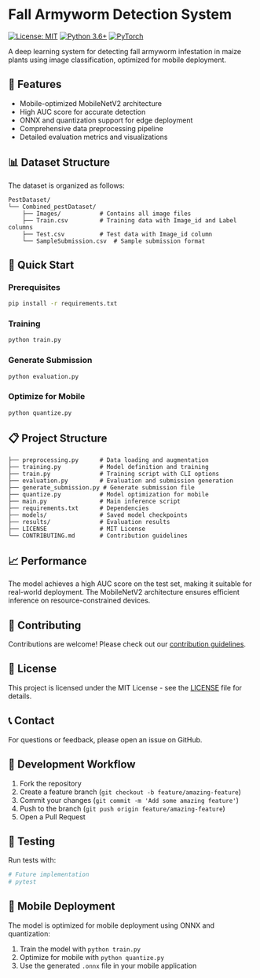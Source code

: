 # Fall Armyworm Detection System

[![License: MIT](https://img.shields.io/badge/License-MIT-yellow.svg)](https://opensource.org/licenses/MIT)
[![Python 3.6+](https://img.shields.io/badge/python-3.6+-blue.svg)](https://www.python.org/downloads/)
[![PyTorch](https://img.shields.io/badge/PyTorch-%23EE4C2C.svg?&logo=PyTorch&logoColor=white)](https://pytorch.org/)

A deep learning system for detecting fall armyworm infestation in maize plants using image classification, optimized for mobile deployment.

## 🌟 Features

- Mobile-optimized MobileNetV2 architecture
- High AUC score for accurate detection
- ONNX and quantization support for edge deployment
- Comprehensive data preprocessing pipeline
- Detailed evaluation metrics and visualizations

## 📊 Dataset Structure

The dataset is organized as follows:

```
PestDataset/
└── Combined_pestDataset/
    ├── Images/           # Contains all image files
    ├── Train.csv         # Training data with Image_id and Label columns
    ├── Test.csv          # Test data with Image_id column
    └── SampleSubmission.csv  # Sample submission format
```

## 🚀 Quick Start

### Prerequisites

```bash
pip install -r requirements.txt
```

### Training

```bash
python train.py
```

### Generate Submission

```bash
python evaluation.py
```

### Optimize for Mobile

```bash
python quantize.py
```

## 📋 Project Structure

```
├── preprocessing.py      # Data loading and augmentation
├── training.py           # Model definition and training
├── train.py              # Training script with CLI options
├── evaluation.py         # Evaluation and submission generation
├── generate_submission.py # Generate submission file
├── quantize.py           # Model optimization for mobile
├── main.py               # Main inference script
├── requirements.txt      # Dependencies
├── models/               # Saved model checkpoints
├── results/              # Evaluation results
├── LICENSE               # MIT License
└── CONTRIBUTING.md       # Contribution guidelines
```

## 📈 Performance

The model achieves a high AUC score on the test set, making it suitable for real-world deployment. The MobileNetV2 architecture ensures efficient inference on resource-constrained devices.

## 🤝 Contributing

Contributions are welcome! Please check out our [contribution guidelines](CONTRIBUTING.md).

## 📄 License

This project is licensed under the MIT License - see the [LICENSE](LICENSE) file for details.

## 📞 Contact

For questions or feedback, please open an issue on GitHub.

## 🔄 Development Workflow

1. Fork the repository
2. Create a feature branch (`git checkout -b feature/amazing-feature`)
3. Commit your changes (`git commit -m 'Add some amazing feature'`)
4. Push to the branch (`git push origin feature/amazing-feature`)
5. Open a Pull Request

## 🧪 Testing

Run tests with:

```bash
# Future implementation
# pytest
```

## 📱 Mobile Deployment

The model is optimized for mobile deployment using ONNX and quantization:

1. Train the model with `python train.py`
2. Optimize for mobile with `python quantize.py`
3. Use the generated `.onnx` file in your mobile application
